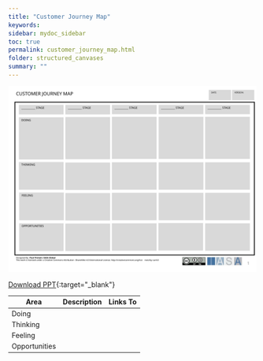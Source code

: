 ```yaml
---
title: "Customer Journey Map"
keywords: 
sidebar: mydoc_sidebar
toc: true
permalink: customer_journey_map.html
folder: structured_canvases
summary: ""
---
```


![image001](media/customer_journey_map001.svg)

[Download PPT](media/ppt/customer_journey_map.ppt){:target="_blank"}

| Area | Description | Links To |
| --- | --- | --- |
| Doing |   |   |
| Thinking |   |   |
| Feeling |   |   |
| Opportunities |   |   |